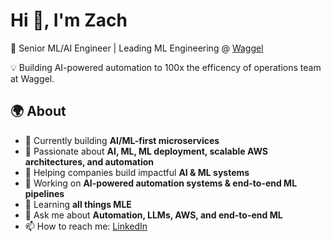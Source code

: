 # Hi 👋, I'm Zach

🚀 Senior ML/AI Engineer | Leading ML Engineering @ [Waggel](https://www.waggel.co.uk)

💡 Building AI-powered automation to 100x the efficency of operations team at Waggel.

## 🌍 About

- 🔭 Currently building **AI/ML-first microservices** 
- 🧩 Passionate about **AI, ML, ML deployment, scalable AWS architectures, and automation**  
- 🤝 Helping companies build impactful **AI & ML systems**  
- 🔭 Working on **AI-powered automation systems & end-to-end ML pipelines**
- 🌱 Learning **all things MLE**
- 💬 Ask me about **Automation, LLMs, AWS, and end-to-end ML**
- 📫 How to reach me: [LinkedIn](https://www.linkedin.com/in/zach-wolpe-576a44112/)

<!-- I'm also an AI advisor @ [FastAI Consulting](https://fastaiconsulting.net) -->


<!-- ## 🔮 Philosphy

- 🚀 Build amazing things.
- 👨‍💻 Become a worldclass engineer.
- 🌍 Understand the world, past, present & future.
- 🤝 Think positive sum.
- 🙏 Above no-one, below no-one. Head held high, with humility.
- 📚 Learn & explore at every opportunity. -->

<!-- ## 📊 GitHub Stats
![GitHub Stats](https://github-readme-stats.vercel.app/api?username=zachwolpe&show_icons=true&theme=radical&count_private=true) -->

